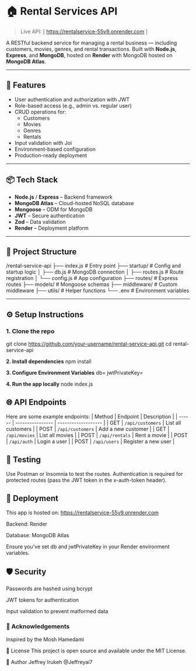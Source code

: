 # 🏠 Rental Services API

> Live API: [ https://rentalservice-55v9.onrender.com ]

A RESTful backend service for managing a rental business — including customers, movies, genres, and rental transactions. Built with **Node.js**, **Express**, and **MongoDB**, hosted on **Render** with MongoDB hosted on **MongoDB Atlas**.

---

## 🚀 Features

- User authentication and authorization with JWT
- Role-based access (e.g., admin vs. regular user)
- CRUD operations for:
  - Customers
  - Movies
  - Genres
  - Rentals
- Input validation with Joi
- Environment-based configuration
- Production-ready deployment

---

## 📦 Tech Stack

- **Node.js** / **Express** – Backend framework
- **MongoDB Atlas** – Cloud-hosted NoSQL database
- **Mongoose** – ODM for MongoDB
- **JWT** – Secure authentication
- **Zod** – Data validation
- **Render** – Deployment platform

---

## 📁 Project Structure
/rental-service-api
├── index.js # Entry point
├── startup/ # Config and startup logic
│ ├── db.js # MongoDB connection
│ ├── routes.js # Route registration
│ └── config.js # App configuration
├── routes/ # Express routes
├── models/ # Mongoose schemas
├── middleware/ # Custom middleware
├── utils/ # Helper functions
└── .env # Environment variables


---

## ⚙️ Setup Instructions

### 1. Clone the repo


git clone https://github.com/your-username/rental-service-api.git
cd rental-service-api

**2. Install dependencies**
npm install

**3. Configure Environment Variables**
db=<your-mongodb-atlas-uri>
jwtPrivateKey=<your-secret-jwt-key>

**4. Run the app locally**
node index.js


## 🌐 API Endpoints
Here are some example endpoints:
| Method | Endpoint         | Description         |
| ------ | ---------------- | ------------------- |
| GET    | `/api/customers` | List all customers  |
| POST   | `/api/customers` | Add a new customer  |
| GET    | `/api/movies`    | List all movies     |
| POST   | `/api/rentals`   | Rent a movie        |
| POST   | `/api/auth`      | Login a user        |
| POST   | `/api/users`     | Register a new user |


## 🧪 Testing
Use Postman or Insomnia to test the routes. Authentication is required for protected routes (pass the JWT token in the x-auth-token header).


## 🚀 Deployment
This app is hosted on: https://rentalservice-55v9.onrender.com

Backend: Render

Database: MongoDB Atlas

Ensure you’ve set db and jwtPrivateKey in your Render environment variables.

## 🛡️ Security
Passwords are hashed using bcrypt

JWT tokens for authentication

Input validation to prevent malformed data

### 🙏 Acknowledgements
Inspired by the Mosh Hamedami

📜 License
This project is open source and available under the MIT License.

👤 Author
Jeffrey Irukeh @Jeffreyai7
